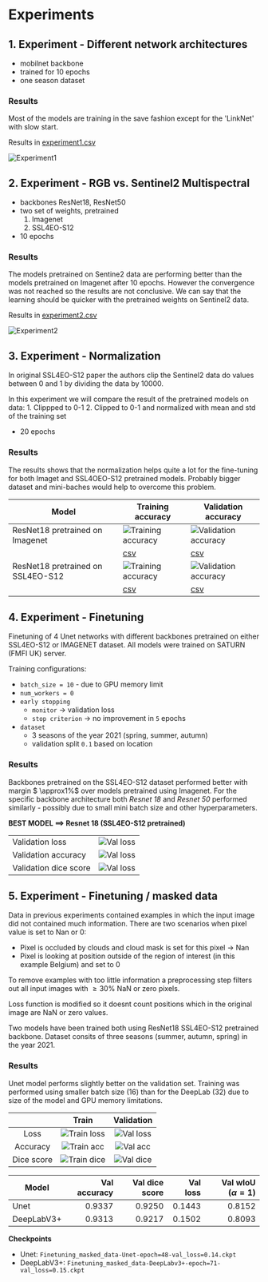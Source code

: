 # Experiments

## 1. Experiment - Different network architectures

- mobilnet backbone
- trained for 10 epochs
- one season dataset

### Results

Most of the models are training in the save fashion except for the 'LinkNet' with slow start.

Results in [experiment1.csv](experiment1.csv)

![Experiment1](experiment1.png)


## 2. Experiment - RGB vs. Sentinel2 Multispectral

- backbones ResNet18, ResNet50 
- two set of weights, pretrained 
    1. Imagenet
    2. SSL4EO-S12
- 10 epochs

### Results

The models pretrained on Sentine2 data are performing better than the models pretrained on Imagenet after 10 epochs. However the convergence was not reached so the results are not conclusive. We can say that the learning should be quicker with the pretrained weights on Sentinel2 data.

Results in [experiment2.csv](experiment2.csv)

![Experiment2](experiment2.png)



## 3. Experiment - Normalization

In original SSL4EO-S12 paper the authors clip the Sentinel2 data do values between 0 and 1 by dividing the data by 10000.

In this experiment we will compare the result of the pretrained models on data:
    1. Clippped to 0-1
    2. Clipped to 0-1 and normalized with mean and std of the training set

- 20 epochs

### Results

The results shows that the normalization helps quite a lot for the fine-tuning for both Imaget and SSL4OEO-S12 pretrained models. Probably bigger dataset and mini-baches would help to overcome this problem.


| Model | Training accuracy | Validation accuracy |
| ---   | --- | --- |
| ResNet18 pretrained on Imagenet | ![Training accuracy](experiment3_train_acc.png) | ![Validation accuracy](experiment3_val_acc.png) |
|  | [csv](experiment3_train_acc.csv) | [csv](experiment3_val_acc.csv) |
| ResNet18 pretrained on SSL4EO-S12 | ![Training accuracy](experiment3_train_acc_S2.png) | ![Validation accuracy](experiment3_val_acc_S2.png) |
|  | [csv](experiment3_train_acc_S2.csv) | [csv](experiment3_val_acc_S2.csv) |

## 4. Experiment - Finetuning

Finetuning of 4 Unet networks with different backbones pretrained on either SSL4EO-S12 or IMAGENET dataset. All models were trained on SATURN (FMFI UK) server.

Training configurations:
* `batch_size = 10` - due to GPU memory limit
* `num_workers = 0`
* `early stopping`
    * `monitor` -> validation loss
    * `stop criterion` -> no improvement in `5` epochs
* `dataset` 
    * 3 seasons of the year 2021 (spring, summer, autumn)
    * validation split `0.1` based on location

### Results

Backbones pretrained on the SSL4EO-S12 dataset performed better with margin $ \approx1\%$ over models pretrained using Imagenet. For the specific backbone architecture both *Resnet 18* and *Resnet 50* performed similarly - possibly due to small mini batch size and other hyperparameters.

**BEST MODEL ==> Resnet 18 (SSL4EO-S12 pretrained)**

| | |
| --- | --- |
| Validation loss | ![Val loss](finetuned_val_loss.png) |
| Validation accuracy | ![Val loss](finetuned_val_acc.png) |
| Validation dice score | ![Val loss](finetuned_dice_score.png) |


## 5. Experiment - Finetuning / masked data

Data in previous experiments contained examples in which the input image did not contained much information. There are two scenarios when pixel value is set to Nan or 0:
    
- Pixel is occluded by clouds and cloud mask is set for this pixel -> Nan
- Pixel is looking at position outside of the region of interest (in this example Belgium) and set to 0

To remove examples with too little information a preprocessing step filters out all input images with $\geq 30\%$  NaN or zero pixels.

Loss function is modified so it doesnt count positions which in the original image are NaN or zero values.

Two models have been trained both using ResNet18 SSL4EO-S12 pretrained backbone. Dataset consits of three seasons (summer, autumn, spring) in the year 2021.

### Results

Unet model performs slightly better on the validation set. Training was performed using smaller batch size (16) than for the DeepLab (32) due to size of the model and GPU memory limitations.

| | Train | Validation |
| :---: | :---: | :---: |
| Loss | ![Train loss](train_loss_2.png) | ![Val loss](val_loss_2.png) | 
| Accuracy | ![Train acc](train_acc_2.png) | ![Val acc](val_acc2.png) | 
| Dice score | ![Train dice](train_dice_2.png) | ![Val dice](val_dice_2.png) | 


| Model | Val accuracy | Val dice score | Val loss | Val wIoU ($\alpha=1$) |
| --- | ---: | ---: | ---: | ---: | 
| Unet | 0.9337 | 0.9250 | 0.1443 | 0.8152 |
| DeepLabV3+ | 0.9313 | 0.9217 | 0.1502 |  0.8093 |

**Checkpoints**
- Unet:  `Finetuning_masked_data-Unet-epoch=48-val_loss=0.14.ckpt`
- DeepLabV3+: `Finetuning_masked_data-DeepLabv3+-epoch=71-val_loss=0.15.ckpt`
